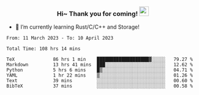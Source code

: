 <h3 align="center">
    Hi~ Thank you for coming!
    <img src="https://media.giphy.com/media/hvRJCLFzcasrR4ia7z/giphy.gif" width="25px">
</h3>

<!--
**pineapple-man/pineapple-man** is a ✨ _special_ ✨ repository because its `README.md` (this file) appears on your GitHub profile.

Here are some ideas to get you started:
- 🔭 I’m currently working on ...
- 🤔 I’m looking for help with ...
- 💬 Ask me about ...
- 📫 How to reach me: ...
- 😄 Pronouns: ...
- ⚡ Fun fact: 
- 👯 I’m looking to collaborate on kubernetes
-->
- 🌱 I’m currently learning Rust/C/C++ and Storage!

<!--START_SECTION:waka-->

```text
From: 11 March 2023 - To: 10 April 2023

Total Time: 108 hrs 14 mins

TeX              86 hrs 1 min    ███████████████████▓░░░░░   79.27 %
Markdown         13 hrs 41 mins  ███░░░░░░░░░░░░░░░░░░░░░░   12.62 %
Python           5 hrs 6 mins    █▒░░░░░░░░░░░░░░░░░░░░░░░   04.71 %
YAML             1 hr 22 mins    ▒░░░░░░░░░░░░░░░░░░░░░░░░   01.26 %
Text             39 mins         ░░░░░░░░░░░░░░░░░░░░░░░░░   00.60 %
BibTeX           37 mins         ░░░░░░░░░░░░░░░░░░░░░░░░░   00.58 %
```

<!--END_SECTION:waka-->
